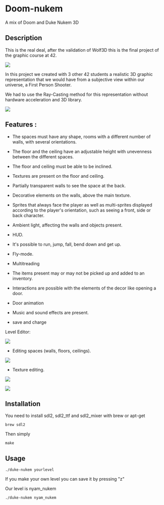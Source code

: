 # Doom-nukem
A mix of Doom and Duke Nukem 3D

## Description
This is the real deal, after the validation of Wolf3D this is the final project of the graphic course at 42.

![](gameplay.gif)

In this project we created with 3 other 42 students a realistic 3D graphic representation that we would have from a subjective view within our universe, a First Person Shooter.

We had to use the Ray-Casting method for this representation without hardware acceleration and 3D library.

![](gameplay2.gif)

## Features :

- The spaces must have any shape, rooms with a different number of
walls, with several orientations.

- The floor and the ceiling have an adjustable height with unevenness
between the different spaces.

- The floor and ceiling must be able to be inclined.

- Textures are present on the floor and ceiling.

- Partially transparent walls to see the space at the back.

- Decorative elements on the walls, above the main texture.

- Sprites that always face the player as well as multi-sprites displayed according to the player's orientation, such as
seeing a front, side or back character.

- Ambient light, affecting the walls and objects present.

- HUD.

- It's possible to run, jump, fall, bend down and get up. 

- Fly-mode.

- Multitreading

- The items present may or may not be picked up and added to an inventory. 

- Interactions are possible with the elements of the decor like opening a door.

- Door animation

- Music and sound effects are present.

- save and charge

Level Editor:

![](editorportal.gif)

- Editing spaces (walls, floors, ceilings).

![](editorsol.gif)

- Texture editing.

![](wallmaterial.gif)

![](texturechange.gif)

## Installation 

You need to install sdl2, sdl2_ttf and sdl2_mixer with brew or apt-get 
```
brew sdl2
```
Then simply
```
make
```
## Usage 
```
./duke-nukem yourlevel 
```

If you make your own level you can save it by pressing "z"

Our level is nyam_nukem
```
./duke-nukem nyam_nukem 
```
